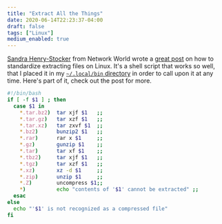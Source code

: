 ```yaml
---
title: "Extract All the Things"
date: 2020-06-14T22:23:37-04:00
draft: false
tags: ["Linux"]
medium_enabled: true
---
```


[Sandra Henry-Stocker](https://www.networkworld.com/author/Sandra-Henry_Stocker/) from Network World wrote a [great post](https://www.networkworld.com/article/3244007/extracting-from-compressed-files-on-linux.html) on how to standardize extracting files on Linux. It's a shell script that works so well, that I placed it in my [`~/.local/bin` directory](https://brandonrozek.com/blog/customexec/) in order to call upon it at any time. Here's part of it, check out the post for more.

```bash
#!/bin/bash
if [ -f $1 ] ; then
  case $1 in
    *.tar.bz2)  tar xjf $1   ;;
    *.tar.gz)   tar xzf $1   ;;
    *.tar.xz)   tar zxvf $1  ;;
    *.bz2)      bunzip2 $1   ;;
    *.rar)      rar x $1     ;;
    *.gz)       gunzip $1    ;;
    *.tar)      tar xf $1    ;;
    *.tbz2)     tar xjf $1   ;;
    *.tgz)      tar xzf $1   ;;
    *.xz)       xz -d $1     ;;
    *.zip)      unzip $1     ;;
    *.Z)        uncompress $1;;
    *)          echo "contents of '$1' cannot be extracted" ;;
  esac
else
  echo "'$1' is not recognized as a compressed file"
fi
```

